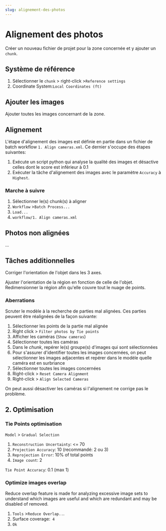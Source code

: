 ```yaml
---
slug: alignement-des-photos
---
```

# Alignement des photos

Créer un nouveau fichier de projet pour la zone concernée et y ajouter un `chunk`.

## Système de référence

1. Sélectionner le `chunk` > right-click >`Reference settings`
2. Coordinate System:`Local Coordinates (ft)`

## Ajouter les images

Ajouter toutes les images concernant de la zone.

## Alignement

L'étape d'alignement des images est définie en partie dans un fichier de batch workflow `1. Align cameras.xml`. Ce dernier s'occupe des étapes suivantes:

1. Exécute un script python qui analyse la qualité des images et désactive celles dont le score est inférieur à 0.1
2. Exécuter la tâche d'alignement des images avec le paramètre `Accuracy` à `Highest`.

### Marche à suivre

1. Sélectionner le(s) chunk(s) à aligner
2. `Workflow` >`Batch Process...`
3. `Load...`
4. `workflow/1. Align cameras.xml`

## Photos non alignées

...

## Tâches additionnelles

Corriger l'orientation de l'objet dans les 3 axes.

Ajuster l'orientation de la région en fonction de celle de l'objet. Redimensionner la région afin qu'elle couvre tout le nuage de points.

### Aberrations

Scruter le modèle à la recherche de parties mal alignées. Ces parties peuvent être réalignées de la façon suivante:

1. Sélectionner les points de la partie mal alignée
2. Right click > `Filter photos by Tie points`
3. Afficher les caméras (`Show cameras`)
4. Sélectionner toutes les caméras
5. Dans le _chunk_, repérer le(s) groupe(s) d'images qui sont sélectionnées
6. Pour s'assurer d'identifier toutes les images concernées, on peut sélectionner les images adjacentes et repérer dans le modèle quelle caméra est en surbriance
7. Sélectionner toutes les images concernées
8. Right-click > `Reset Camera Alignment`
9. Right-click > `Align Selected Cameras`

On peut aussi désactiver les caméras si l'alignement ne corrige pas le problème.

## 2. Optimisation

### Tie Points optimisation

`Model` > `Gradual Selection`

1. `Reconstruction Uncertainty`: &lt;= 70
2. `Projection Accuracy`: 10 (recommandé: 2 ou 3)
3. `Reprojection Error`: 10% of total points
4. `Image count`: 2

`Tie Point Accuracy`: 0.1 (max 1)

### Optimize images overlap

Reduce overlap feature is made for analyzing excessive image sets to understand which images are useful and which are redundant and may be disabled of removed.

1. `Tools` >`Reduce Overlap..`.
2. Surface coverage:` 4`
3. `Ok`
